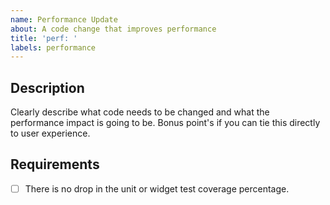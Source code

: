 ```yaml
---
name: Performance Update
about: A code change that improves performance
title: 'perf: '
labels: performance
---
```


## Description

Clearly describe what code needs to be changed and what the performance impact is going to be. Bonus point's if you can tie this directly to user experience.

## Requirements

- [ ] There is no drop in the unit or widget test coverage percentage.
